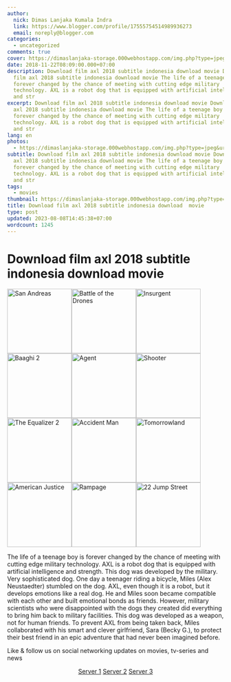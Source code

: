 ```yaml
---
author:
  nick: Dimas Lanjaka Kumala Indra
  link: https://www.blogger.com/profile/17555754514989936273
  email: noreply@blogger.com
categories:
  - uncategorized
comments: true
cover: https://dimaslanjaka-storage.000webhostapp.com/img.php?type=jpeg&url=https://image.tmdb.org/t/p/w185/qey0tdcOp9kCDdEZuJ87yE3crSe.jpg
date: 2018-11-22T08:09:00.000+07:00
description: Download film axl 2018 subtitle indonesia download movie Download
  film axl 2018 subtitle indonesia download movie The life of a teenage boy is
  forever changed by the chance of meeting with cutting edge military
  technology. AXL is a robot dog that is equipped with artificial intelligence
  and str
excerpt: Download film axl 2018 subtitle indonesia download movie Download film
  axl 2018 subtitle indonesia download movie The life of a teenage boy is
  forever changed by the chance of meeting with cutting edge military
  technology. AXL is a robot dog that is equipped with artificial intelligence
  and str
lang: en
photos:
  - https://dimaslanjaka-storage.000webhostapp.com/img.php?type=jpeg&url=https://image.tmdb.org/t/p/w185/qey0tdcOp9kCDdEZuJ87yE3crSe.jpg
subtitle: Download film axl 2018 subtitle indonesia download movie Download film
  axl 2018 subtitle indonesia download movie The life of a teenage boy is
  forever changed by the chance of meeting with cutting edge military
  technology. AXL is a robot dog that is equipped with artificial intelligence
  and str
tags:
  - movies
thumbnail: https://dimaslanjaka-storage.000webhostapp.com/img.php?type=jpeg&url=https://image.tmdb.org/t/p/w185/qey0tdcOp9kCDdEZuJ87yE3crSe.jpg
title: Download film axl 2018 subtitle indonesia download  movie
type: post
updated: 2023-08-08T14:45:38+07:00
wordcount: 1245
---
```


<h1 for="title" class="notranslate">Download film axl 2018 subtitle indonesia download  movie   </h1>  <div id="img-wrap" class="container w3-container">  <img class="img-thumbnail" alt="San Andreas" src="https://dimaslanjaka-storage.000webhostapp.com/img.php?type=jpeg&amp;url=https://image.tmdb.org/t/p/w185/qey0tdcOp9kCDdEZuJ87yE3crSe.jpg" width="150px" height="150px" style="display:inline-block"><img class="img-thumbnail" alt="Battle of the Drones" src="https://dimaslanjaka-storage.000webhostapp.com/img.php?type=jpeg&amp;url=https://image.tmdb.org/t/p/w185/ddkAQzVCb4I4hg4kQlVwLvcjrUI.jpg" width="150px" height="150px" style="display:inline-block"><img class="img-thumbnail" alt="Insurgent" src="https://dimaslanjaka-storage.000webhostapp.com/img.php?type=jpeg&amp;url=https://image.tmdb.org/t/p/w185/6w1VjTPTjTaA5oNvsAg0y4H6bou.jpg" width="150px" height="150px" style="display:inline-block"><img class="img-thumbnail" alt="Baaghi 2" src="https://dimaslanjaka-storage.000webhostapp.com/img.php?type=jpeg&amp;url=https://image.tmdb.org/t/p/w185/gwX6mKjfxBYbq46CoIpcxIAmIMx.jpg" width="150px" height="150px" style="display:inline-block"><img class="img-thumbnail" alt="Agent" src="https://dimaslanjaka-storage.000webhostapp.com/img.php?type=jpeg&amp;url=https://image.tmdb.org/t/p/w185/bDd0JCSv5q1BeRfrbGotVp0xHDd.jpg" width="150px" height="150px" style="display:inline-block"><img class="img-thumbnail" alt="Shooter" src="https://dimaslanjaka-storage.000webhostapp.com/img.php?type=jpeg&amp;url=https://image.tmdb.org/t/p/w185/wCZv0lNx58sfuLT698RYYJVEeTr.jpg" width="150px" height="150px" style="display:inline-block"><img class="img-thumbnail" alt="The Equalizer 2" src="https://dimaslanjaka-storage.000webhostapp.com/img.php?type=jpeg&amp;url=https://image.tmdb.org/t/p/w185/cQvc9N6JiMVKqol3wcYrGshsIdZ.jpg" width="150px" height="150px" style="display:inline-block"><img class="img-thumbnail" alt="Accident Man" src="https://dimaslanjaka-storage.000webhostapp.com/img.php?type=jpeg&amp;url=https://image.tmdb.org/t/p/w185/bHFKej3Dbr8kGRSRHpkoFHq9TJQ.jpg" width="150px" height="150px" style="display:inline-block"><img class="img-thumbnail" alt="Tomorrowland" src="https://dimaslanjaka-storage.000webhostapp.com/img.php?type=jpeg&amp;url=https://image.tmdb.org/t/p/w185/69Cz9VNQZy39fUE2g0Ggth6SBTM.jpg" width="150px" height="150px" style="display:inline-block"><img class="img-thumbnail" alt="American Justice" src="https://dimaslanjaka-storage.000webhostapp.com/img.php?type=jpeg&amp;url=https://image.tmdb.org/t/p/w185/kTwLYt3h6MH8ynwt9wJEbQM9fag.jpg" width="150px" height="150px" style="display:inline-block"><img class="img-thumbnail" alt="Rampage" src="https://dimaslanjaka-storage.000webhostapp.com/img.php?type=jpeg&amp;url=https://image.tmdb.org/t/p/w185/3gIO6mCd4Q4PF1tuwcyI3sjFrtI.jpg" width="150px" height="150px" style="display:inline-block"><img class="img-thumbnail" alt="22 Jump Street" src="https://dimaslanjaka-storage.000webhostapp.com/img.php?type=jpeg&amp;url=https://image.tmdb.org/t/p/w185/gNlV5FhDZ1PjxSv2aqTPS30GEon.jpg" width="150px" height="150px" style="display:inline-block">  </div>  <div class="container w3-container">  <div class="desc"><p class="f-desc"> <span class="notranslate">The life of a teenage boy is forever changed by the chance of meeting with cutting edge military technology.</span> <span class="notranslate">AXL is a robot dog that is equipped with artificial intelligence and strength.</span> <span class="notranslate">This dog was developed by the military.</span> <span class="notranslate">Very sophisticated dog.</span> <span class="notranslate">One day a teenager riding a bicycle, Miles (Alex Neustaedter) stumbled on the dog.</span> <span class="notranslate">AXL, even though it is a robot, but it develops emotions like a real dog.</span> <span class="notranslate">He and Miles soon became compatible with each other and built emotional bonds as friends.</span> <span class="notranslate">However, military scientists who were disappointed with the dogs they created did everything to bring him back to military facilities.</span> <span class="notranslate">This dog was developed as a weapon, not for human friends.</span> <span class="notranslate">To prevent AXL from being taken back, Miles collaborated with his smart and clever girlfriend, Sara (Becky G.), to protect their best friend in an epic adventure that had never been imagined before.</span> </p></div>  <p class="desc"> <span class="notranslate">Like &amp; follow us on social networking updates on movies, tv-series and news</span> </p> </div>  <div class="container w3-container">  <center> <span class="notranslate"><a href="http://menujulink.me/MCR7" target="_blank" title="" alt="" rel="noopener noreferer nofollow">Server 1</a> <a href="http://menujulink.me/KH3OnJ6L" target="_blank" title="" alt="" rel="noopener noreferer nofollow">Server 2</a> <a href="http://menujulink.me/7txlQLT" target="_blank" title="" alt="" rel="noopener noreferer nofollow">Server 3</a></span> </center> </div>  <link href="https://codepen.io/dimaslanjaka/pen/yQaNEp.css" rel="stylesheet">  <script>  function imagE(image_url){        var http = new XMLHttpRequest();        http.open("HEAD", image_url, false);      //http.open("GET", image_url, false);      http.send();      return http.status;      //return http.status != 404;    }    function chx(){  $( "img" ).each(function() {    var image_url = $(this).attr("src");    var img_this = $(this);    if (imagE(image_url) !== 200){      img_this.remove();    }  /*$.get(image_url)      .done(function() {                 }).fail(function() {            img_this.remove();      });*/  });  }/*  setTimeout(function() {  if(typeof jQuery=="undefined") {      var headTag = document.getElementsByTagName("head")[0];      var jqTag = document.createElement("script");      jqTag.type = "text/javascript";      jqTag.src = "https://cdnjs.cloudflare.com/ajax/libs/jquery/3.3.1/jquery.min.js";      jqTag.onload = chx;      headTag.appendChild(jqTag);  } else { chx(); }  }, 500);*/  var limit = 0;  function keluar_ga(){  $( "img" ).each(function() {    var image_url = $(this).attr("src");    var img_this = $(this);    img_this.on("error", function (){ img_this.attr("src", "https://res.cloudinary.com/dimaslanjaka/image/fetch/http://media.wired.com/photos/5926db217034dc5f91becd6b/master/w_900,c_limit/so-logo-s.jpg"); })  });   //return $("body").html("*"+limit+"\n");   //clearInterval(udah);    }    var udah = setInterval(keluar_ga, 100);  </script>